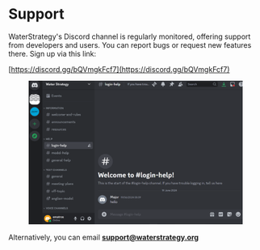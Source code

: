 # Support

WaterStrategy's Discord channel is regularly monitored, offering support from developers and users. You can report bugs or request new features there. Sign up via this link:

[https://discord.gg/bQVmgkFcf7](https://discord.gg/bQVmgkFcf7)

<figure><img src=".gitbook/assets/image (59) (1).png" alt=""><figcaption></figcaption></figure>

Alternatively, you can email **support@waterstrategy.org**
